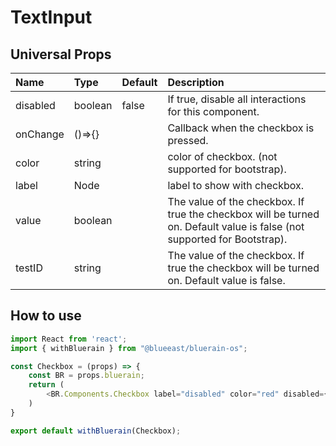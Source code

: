 # TextInput

## Universal Props

| Name | Type | Default | Description |
|:-----|:-----|:--------|:------------|
| disabled | boolean | false | If true, disable all interactions for this component. |
| onChange | ()=>{} |  | Callback when the checkbox is pressed. |
| color | string | | color of checkbox. (not supported for bootstrap). |
| label | Node |  | label to show with checkbox. |
| value | boolean | | The value of the checkbox. If true the checkbox will be turned on. Default value is false (not supported for Bootstrap). |
| testID | string | | The value of the checkbox. If true the checkbox will be turned on. Default value is false. |

## How to use

```JavaScript
import React from 'react';
import { withBluerain } from "@blueeast/bluerain-os";

const Checkbox = (props) => {
    const BR = props.bluerain;
    return (
        <BR.Components.Checkbox label="disabled" color="red" disabled={true} />
    )
}

export default withBluerain(Checkbox);
```
